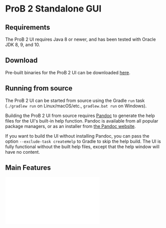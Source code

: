 # ProB 2 Standalone GUI

## Requirements

The ProB 2 UI requires Java 8 or newer, and has been tested with Oracle JDK 8, 9, and 10.

## Download

Pre-built binaries for the ProB 2 UI can be downloaded [here](https://www3.hhu.de/stups/downloads/prob2/).

## Running from source

The ProB 2 UI can be started from source using the Gradle `run` task (`./gradlew run` on Linux/macOS/etc., `gradlew.bat run` on Windows).

Building the ProB 2 UI from source requires [Pandoc](https://pandoc.org/) to generate the help files for the UI's built-in help function. Pandoc is available from all popular package managers, or as an installer from [the Pandoc website](https://pandoc.org/installing.html).

If you want to build the UI without installing Pandoc, you can pass the option `--exclude-task createHelp` to Gradle to skip the help build. The UI is fully functional without the built help files, except that the help window will have no content.

## Main Features ##

![Main Window of ProB2-UI](/src/doc/prob2ui-screenshot2.pdf?raw=true "Main Window of ProB2-UI")
